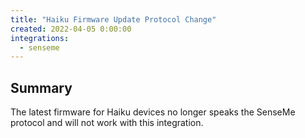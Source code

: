 ```yaml
---
title: "Haiku Firmware Update Protocol Change"
created: 2022-04-05 0:00:00
integrations:
  - senseme
---
```


## Summary

The latest firmware for Haiku devices no longer speaks the SenseMe protocol and will not work with this integration.